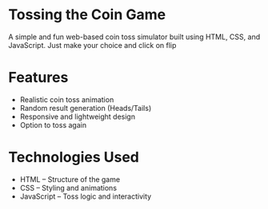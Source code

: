 # Tossing the Coin Game

A simple and fun web-based coin toss simulator built using HTML, CSS, and JavaScript. Just make your choice and click on flip 


# Features

- Realistic coin toss animation
- Random result generation (Heads/Tails)
- Responsive and lightweight design
- Option to toss again


# Technologies Used

- HTML – Structure of the game
- CSS – Styling and animations
- JavaScript – Toss logic and interactivity


